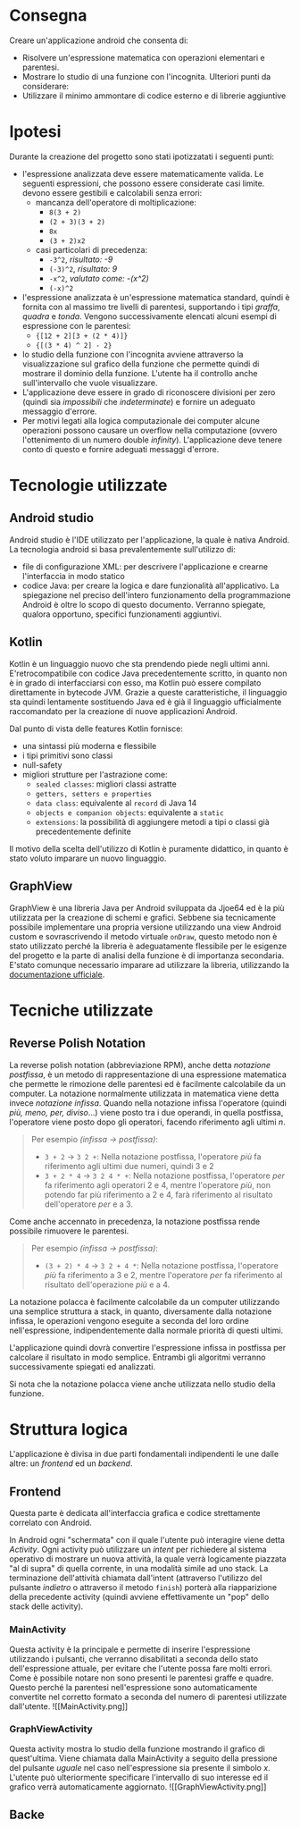 # Consegna
Creare un'applicazione android che consenta di:
- Risolvere un'espressione matematica con operazioni elementari e parentesi.
- Mostrare lo studio di una funzione con l'incognita.
Ulteriori punti da considerare:
- Utilizzare il minimo ammontare di codice esterno e di librerie aggiuntive

# Ipotesi
Durante la creazione del progetto sono stati ipotizzatati i seguenti punti:
- l'espressione analizzata deve essere matematicamente valida. Le seguenti espressioni, che possono essere considerate casi limite. devono essere gestibili e calcolabili senza errori:
	- mancanza dell'operatore di moltiplicazione:
		- `8(3 + 2)`
		- `(2 + 3)(3 + 2)`
		- `8x`
		- `(3 + 2)x2`
	- casi particolari di precedenza:
		- `-3^2`, _risultato: -9_
		- `(-3)^2`, _risultato: 9_
		- `-x^2`, _valutato come: -(x^2)_
		- `(-x)^2`
- l'espressione analizzata è un'espressione matematica standard, quindi è fornita con al massimo tre livelli di parentesi, supportando i tipi _graffa_, _quadra_ e _tonda_. Vengono successivamente elencati alcuni esempi di espressione con le parentesi:
	- `{[12 + 2][3 + (2 * 4)]}`
	- `{[(3 * 4) ^ 2] - 2}`
- lo studio della funzione con l'incognita avviene attraverso la visualizzazione sul grafico della funzione che permette quindi di mostrare il dominio della funzione. L'utente ha il controllo anche sull'intervallo che vuole visualizzare.
- L'applicazione deve essere in grado di riconoscere divisioni per zero (quindi sia _impossibili_ che _indeterminate_) e fornire un adeguato messaggio d'errore.
- Per motivi legati alla logica computazionale dei computer alcune operazioni possono causare un overflow nella computazione (ovvero l'ottenimento di un numero double _infinity_). L'applicazione deve tenere conto di questo e fornire adeguati messaggi d'errore.

# Tecnologie utilizzate
## Android studio
Android studio è l'IDE utilizzato per l'applicazione, la quale è nativa Android. La tecnologia android si basa prevalentemente sull'utilizzo di:
- file di configurazione XML: per descrivere l'applicazione e crearne l'interfaccia in modo statico
- codice Java: per creare la logica e dare funzionalità all'applicativo.
La spiegazione nel preciso dell'intero funzionamento della programmazione Android è oltre lo scopo di questo documento. Verranno spiegate, qualora opportuno, specifici funzionamenti aggiuntivi.

## Kotlin
Kotlin è un linguaggio nuovo che sta prendendo piede negli ultimi anni. E'retrocompatibile con codice Java precedentemente scritto, in quanto non è in grado di interfacciarsi con esso, ma Kotlin può essere compilato direttamente in bytecode JVM.
Grazie a queste caratteristiche, il linguaggio sta quindi lentamente sostituendo Java ed è già il linguaggio ufficialmente raccomandato per la creazione di nuove applicazioni Android.

Dal punto di vista delle features Kotlin fornisce:
- una sintassi più moderna e flessibile
- i tipi primitivi sono classi 
- null-safety
- migliori strutture per l'astrazione come:
	- `sealed classes`: migliori classi astratte
	- `getters, setters e properties`
	- `data class`: equivalente al `record` di Java 14
	- `objects e companion objects`: equivalente a `static`
	- `extensions`: la possibilità di aggiungere metodi a tipi o classi già precedentemente definite

Il motivo della scelta dell'utilizzo di Kotlin è puramente didattico, in quanto è stato voluto imparare un nuovo linguaggio.

## GraphView
GraphView è una libreria Java per Android sviluppata da Jjoe64 ed è la più utilizzata per la creazione di schemi e grafici. 
Sebbene sia tecnicamente possibile implementare una propria versione utilizzando una view Android custom e sovrascrivendo il metodo virtuale `onDraw`, questo metodo non è stato utilizzato perché la libreria è adeguatamente flessibile per le esigenze del progetto e la parte di analisi della funzione è di importanza secondaria.
E'stato comunque necessario imparare ad utilizzare la libreria, utilizzando la [documentazione ufficiale](https://github.com/jjoe64/GraphView/wiki/Documentation).

# Tecniche utilizzate
## Reverse Polish Notation
La reverse polish notation (abbreviazione RPM), anche detta _notazione postfissa_, è un metodo di rappresentazione di una espressione matematica che permette le rimozione delle parentesi ed è facilmente calcolabile da un computer.
La notazione normalmente utilizzata in matematica viene detta invece _notazione infissa_.
Quando nella notazione infissa l'operatore (quindi _più, meno, per, diviso_...) viene posto tra i due operandi, in quella postfissa, l'operatore viene posto dopo gli operatori, facendo riferimento agli ultimi _n_.
> Per esempio _(infissa -> postfissa)_:
> - `3 + 2` -> `3 2 +`:
> 	Nella notazione postfissa, l'operatore _più_ fa riferimento agli ultimi due numeri, quindi 3 e 2
> - `3 + 2 * 4` -> `3 2 4 * +`:
> 	Nella notazione postfissa, l'operatore _per_ fa riferimento agli operatori 2 e 4, mentre l'operatore _più_, non potendo far più riferimento a 2 e 4, farà riferimento al risultato dell'operatore _per_ e a 3.

Come anche accennato in precedenza, la notazione postfissa rende possibile rimuovere le parentesi.
> Per esempio _(infissa -> postfissa)_:
> - `(3 + 2) * 4` -> `3 2 + 4 *`:
> 	Nella notazione postfissa, l'operatore _più_ fa riferimento a 3 e 2, mentre l'operatore _per_ fa riferimento al risultato dell'operazione _più_ e a 4.

La notazione polacca è facilmente calcolabile da un computer utilizzando una semplice struttura a stack, in quanto, diversamente dalla notazione infissa, le operazioni vengono eseguite a seconda del loro ordine nell'espressione, indipendentemente dalla normale priorità di questi ultimi.

L'applicazione quindi dovrà convertire l'espressione infissa in postfissa per calcolare il risultato in modo semplice. Entrambi gli algoritmi verranno successivamente spiegati ed analizzati.

Si nota che la notazione polacca viene anche utilizzata nello studio della funzione.

# Struttura logica
L'applicazione è divisa in due parti fondamentali indipendenti le une dalle altre: un _frontend_ ed un _backend_.
## Frontend
Questa parte è dedicata all'interfaccia grafica e codice strettamente correlato con Android.

In Android ogni "schermata" con il quale l'utente può interagire viene detta _Activity_. Ogni activity può utilizzare un _intent_ per richiedere al sistema operativo di mostrare un nuova attività, la quale verrà logicamente piazzata "al di supra" di quella corrente, in una modalità simile ad uno stack.
La terminazione dell'attività chiamata dall'intent (attraverso l'utilizzo del pulsante _indietro_ o attraverso il metodo `finish`) porterà alla riapparizione della precedente activity (quindi avviene effettivamente un "pop" dello stack delle activity).

### MainActivity
Questa activity è la principale e permette di inserire l'espressione utilizzando i pulsanti, che verranno disabilitati a seconda dello stato dell'espressione attuale, per evitare che l'utente possa fare molti errori.
Come è possibile notare non sono presenti le parentesi graffe e quadre. Questo perché la parentesi nell'espressione sono automaticamente convertite nel corretto formato a seconda del numero di parentesi utilizzate dall'utente.
![[MainActivity.png]]
### GraphViewActivity
Questa activity mostra lo studio della funzione mostrando il grafico di quest'ultima. Viene chiamata  dalla MainActivity a seguito della pressione del pulsante _uguale_ nel caso nell'espressione sia presente il simbolo _x_. 
L'utente può ulteriormente specificare l'intervallo di suo interesse ed il grafico verrà automaticamente aggiornato.
![[GraphViewActivity.png]]

## Backe